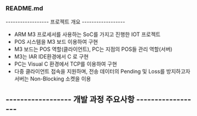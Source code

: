 ### README.md

 ------------------ 프로젝트 개요 ------------------
 - ARM M3 프로세서를 사용하는 SoC를 가지고 진행한 IOT 프로젝트
 - POS 시스템을 M3 보드 이용하여 구현
 - M3 보드는 POS 역할(클라이언트), PC는 지점의 POS들 관리 역할(서버)
 - M3는 IAR IDE환경에서 C 로 구현
 - PC는 Visual C 환경에서 TCP를 이용하여 구현
 - 다중 클라이언트 접속을 지원하며, 전송 데이터의 Pending 및 Loss를 방지하고자 서버는 Non-Blocking 소켓을 이용


 ------------------ 개발 과정 주요사항 ------------------
- 
